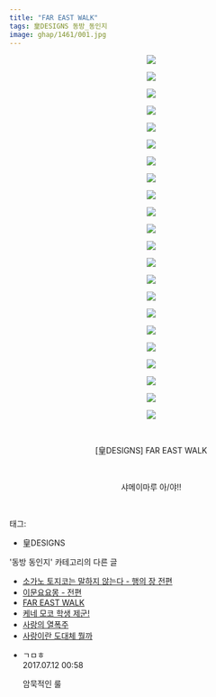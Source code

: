 ```yaml
---
title: "FAR EAST WALK"
tags: 皇DESIGNS 동방_동인지
image: ghap/1461/001.jpg
---
```

<div class="article">
<p style="text-align: center; clear: none; float: none;"><img src="{{ site.nasurl }}/ghap/1461/001.jpg"/></p>
<p style="text-align: center; clear: none; float: none;"><img src="{{ site.nasurl }}/ghap/1461/002.jpg"/></p>
<p style="text-align: center; clear: none; float: none;"><img src="{{ site.nasurl }}/ghap/1461/003.jpg"/></p>
<p style="text-align: center; clear: none; float: none;"><img src="{{ site.nasurl }}/ghap/1461/004.jpg"/></p>
<p style="text-align: center; clear: none; float: none;"><img src="{{ site.nasurl }}/ghap/1461/005.jpg"/></p>
<p style="text-align: center; clear: none; float: none;"><img src="{{ site.nasurl }}/ghap/1461/006.jpg"/></p>
<p style="text-align: center; clear: none; float: none;"><img src="{{ site.nasurl }}/ghap/1461/007.jpg"/></p>
<p style="text-align: center; clear: none; float: none;"><img src="{{ site.nasurl }}/ghap/1461/008.jpg"/></p>
<p style="text-align: center; clear: none; float: none;"><img src="{{ site.nasurl }}/ghap/1461/009.jpg"/></p>
<p style="text-align: center; clear: none; float: none;"><img src="{{ site.nasurl }}/ghap/1461/010.jpg"/></p>
<p style="text-align: center; clear: none; float: none;"><img src="{{ site.nasurl }}/ghap/1461/011.jpg"/></p>
<p style="text-align: center; clear: none; float: none;"><img src="{{ site.nasurl }}/ghap/1461/012.jpg"/></p>
<p style="text-align: center; clear: none; float: none;"><img src="{{ site.nasurl }}/ghap/1461/013.jpg"/></p>
<p style="text-align: center; clear: none; float: none;"><img src="{{ site.nasurl }}/ghap/1461/014.jpg"/></p>
<p style="text-align: center; clear: none; float: none;"><img src="{{ site.nasurl }}/ghap/1461/015.jpg"/></p>
<p style="text-align: center; clear: none; float: none;"><img src="{{ site.nasurl }}/ghap/1461/016.jpg"/></p>
<p style="text-align: center; clear: none; float: none;"><img src="{{ site.nasurl }}/ghap/1461/017.jpg"/></p>
<p style="text-align: center; clear: none; float: none;"><img src="{{ site.nasurl }}/ghap/1461/018.jpg"/></p>
<p style="text-align: center; clear: none; float: none;"><img src="{{ site.nasurl }}/ghap/1461/019.jpg"/></p>
<p style="text-align: center; clear: none; float: none;"><img src="{{ site.nasurl }}/ghap/1461/020.jpg"/></p>
<p style="text-align: center; clear: none; float: none;"><img src="{{ site.nasurl }}/ghap/1461/021.jpg"/></p>
<p style="text-align: center; clear: none; float: none;"><img src="{{ site.nasurl }}/ghap/1461/022.jpg"/></p>
<p style="text-align: center; clear: none; float: none;"><br/></p>
<p style="text-align: center; clear: none; float: none;">[皇DESIGNS] FAR EAST WALK</p>
<p style="text-align: center; clear: none; float: none;"><br/></p>
<p style="text-align: center; clear: none; float: none;">샤메이마루 아/야!!</p>
<p><br/></p>
</div><div class="tagTrail">
<p>태그: </p>
<ul>
<li>皇DESIGNS</li>
</ul>
</div><div class="another">
<p>'동방 동인지' 카테고리의 다른 글</p>
<ul>
<li><a href="/2016-08-10-ghap_1464">소가노 토지코는 말하지 않는다 - 행의 장 전편</a></li>
<li><a href="/2016-08-10-ghap_1462">이문요요몽 - 전편</a></li>
<li><a href="/2016-08-10-ghap_1461">FAR EAST WALK</a></li>
<li><a href="/2016-08-10-ghap_1460">케네 모코 학생 제군!</a></li>
<li><a href="/2016-08-10-ghap_1459">사랑의 열폭주</a></li>
<li><a href="/2016-08-10-ghap_1458">사랑이란 도대체 뭘까</a></li>
</ul>
</div><div class="cb_module cb_fluid">
<div class="cb_wrt cb_profile">
<div class="comment">
<ul>
<li class="cb_thumb_off" id="comment15034052">
<div class="cb_comment_area">
<div class="cb_info_area">
<div class="cb_section">
<span class="cb_nick_name">ㄱㅁㅎ</span>
</div>
<div class="cb_section">
<span class="cb_date">2017.07.12 00:58 </span>
</div>
</div>
<div class="cb_dsc_comment">
<p class="cb_dsc">
											암묵적인 룰
										</p>
</div>
</div></li>
</ul>
</div>
</div><!-- commentList close -->
</div>